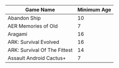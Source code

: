 |Game Name|Minimum Age|
|-|-|
|Abandon Ship|10|
|AER Memories of Old|7|
|Aragami|16|
|ARK: Survival Evolved |16|
|ARK: Survival Of The Fittest |14|
|Assault Android Cactus+ | 7|